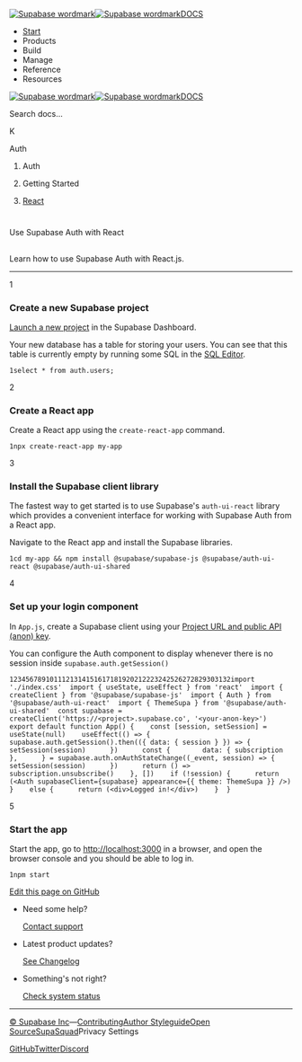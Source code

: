 [![Supabase wordmark](https://supabase.com/docs/_next/image?url=%2Fdocs%2Fsupabase-dark.svg&w=256&q=75&dpl=dpl_5BYG5BkQhU19GEfZfhcgAbeGcRQo)![Supabase wordmark](https://supabase.com/docs/_next/image?url=%2Fdocs%2Fsupabase-light.svg&w=256&q=75&dpl=dpl_5BYG5BkQhU19GEfZfhcgAbeGcRQo)DOCS](https://supabase.com/docs)

-   [Start](https://supabase.com/docs/guides/getting-started)
-   Products
-   Build
-   Manage
-   Reference
-   Resources

[![Supabase wordmark](https://supabase.com/docs/_next/image?url=%2Fdocs%2Fsupabase-dark.svg&w=256&q=75&dpl=dpl_5BYG5BkQhU19GEfZfhcgAbeGcRQo)![Supabase wordmark](https://supabase.com/docs/_next/image?url=%2Fdocs%2Fsupabase-light.svg&w=256&q=75&dpl=dpl_5BYG5BkQhU19GEfZfhcgAbeGcRQo)DOCS](https://supabase.com/docs)

Search docs...

K

Auth

1.  Auth

3.  Getting Started

5.  [React](https://supabase.com/docs/guides/auth/quickstarts/react)

# 

Use Supabase Auth with React

## 

Learn how to use Supabase Auth with React.js.

* * *

1

### Create a new Supabase project

[Launch a new project](https://supabase.com/dashboard) in the Supabase Dashboard.

Your new database has a table for storing your users. You can see that this table is currently empty by running some SQL in the [SQL Editor](https://supabase.com/dashboard/project/_/sql).

```
1select * from auth.users;
```

2

### Create a React app

Create a React app using the `create-react-app` command.

```
1npx create-react-app my-app
```

3

### Install the Supabase client library

The fastest way to get started is to use Supabase's `auth-ui-react` library which provides a convenient interface for working with Supabase Auth from a React app.

Navigate to the React app and install the Supabase libraries.

```
1cd my-app && npm install @supabase/supabase-js @supabase/auth-ui-react @supabase/auth-ui-shared
```

4

### Set up your login component

In `App.js`, create a Supabase client using your [Project URL and public API (anon) key](https://supabase.com/dashboard/project/_/settings/api).

You can configure the Auth component to display whenever there is no session inside `supabase.auth.getSession()`

```
1234567891011121314151617181920212223242526272829303132import './index.css'  import { useState, useEffect } from 'react'  import { createClient } from '@supabase/supabase-js'  import { Auth } from '@supabase/auth-ui-react'  import { ThemeSupa } from '@supabase/auth-ui-shared'  const supabase = createClient('https://<project>.supabase.co', '<your-anon-key>')  export default function App() {    const [session, setSession] = useState(null)    useEffect(() => {      supabase.auth.getSession().then(({ data: { session } }) => {        setSession(session)      })      const {        data: { subscription },      } = supabase.auth.onAuthStateChange((_event, session) => {        setSession(session)      })      return () => subscription.unsubscribe()    }, [])    if (!session) {      return (<Auth supabaseClient={supabase} appearance={{ theme: ThemeSupa }} />)    }    else {      return (<div>Logged in!</div>)    }  }
```

5

### Start the app

Start the app, go to [http://localhost:3000](http://localhost:3000) in a browser, and open the browser console and you should be able to log in.

```
1npm start
```

[Edit this page on GitHub](https://github.com/supabase/supabase/blob/master/apps/docs/content/guides/auth/quickstarts/react.mdx)

-   Need some help?
    
    [Contact support](https://supabase.com/support)
-   Latest product updates?
    
    [See Changelog](https://supabase.com/changelog)
-   Something's not right?
    
    [Check system status](https://status.supabase.com/)

* * *

[© Supabase Inc](https://supabase.com/)—[Contributing](https://github.com/supabase/supabase/blob/master/apps/docs/DEVELOPERS.md)[Author Styleguide](https://github.com/supabase/supabase/blob/master/apps/docs/CONTRIBUTING.md)[Open Source](https://supabase.com/open-source)[SupaSquad](https://supabase.com/supasquad)Privacy Settings

[GitHub](https://github.com/supabase/supabase)[Twitter](https://twitter.com/supabase)[Discord](https://discord.supabase.com/)
